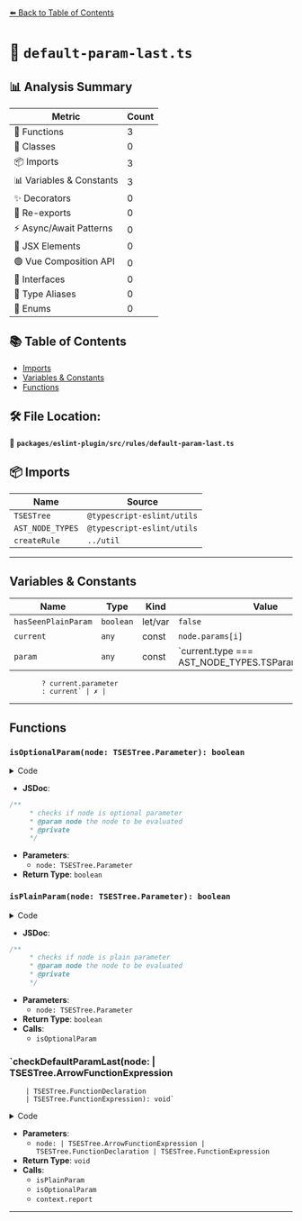 [⬅️ Back to Table of Contents](../../../../index.md)

# 📄 `default-param-last.ts`

## 📊 Analysis Summary

| Metric | Count |
|--------|-------|
| 🔧 Functions | 3 |
| 🧱 Classes | 0 |
| 📦 Imports | 3 |
| 📊 Variables & Constants | 3 |
| ✨ Decorators | 0 |
| 🔄 Re-exports | 0 |
| ⚡ Async/Await Patterns | 0 |
| 💠 JSX Elements | 0 |
| 🟢 Vue Composition API | 0 |
| 📐 Interfaces | 0 |
| 📑 Type Aliases | 0 |
| 🎯 Enums | 0 |

## 📚 Table of Contents

- [Imports](#imports)
- [Variables & Constants](#variables-constants)
- [Functions](#functions)

## 🛠️ File Location:
📂 **`packages/eslint-plugin/src/rules/default-param-last.ts`**

## 📦 Imports

| Name | Source |
|------|--------|
| `TSESTree` | `@typescript-eslint/utils` |
| `AST_NODE_TYPES` | `@typescript-eslint/utils` |
| `createRule` | `../util` |


---

## Variables & Constants

| Name | Type | Kind | Value | Exported |
|------|------|------|-------|----------|
| `hasSeenPlainParam` | `boolean` | let/var | `false` | ✗ |
| `current` | `any` | const | `node.params[i]` | ✗ |
| `param` | `any` | const | `current.type === AST_NODE_TYPES.TSParameterProperty
            ? current.parameter
            : current` | ✗ |


---

## Functions

### `isOptionalParam(node: TSESTree.Parameter): boolean`

<details><summary>Code</summary>

```ts
function isOptionalParam(node: TSESTree.Parameter): boolean {
      return (
        (node.type === AST_NODE_TYPES.ArrayPattern ||
          node.type === AST_NODE_TYPES.AssignmentPattern ||
          node.type === AST_NODE_TYPES.Identifier ||
          node.type === AST_NODE_TYPES.ObjectPattern ||
          node.type === AST_NODE_TYPES.RestElement) &&
        node.optional
      );
    }
```
</details>

- **JSDoc**:
```ts
/**
     * checks if node is optional parameter
     * @param node the node to be evaluated
     * @private
     */
```

- **Parameters**:
  - `node: TSESTree.Parameter`
- **Return Type**: `boolean`
### `isPlainParam(node: TSESTree.Parameter): boolean`

<details><summary>Code</summary>

```ts
function isPlainParam(node: TSESTree.Parameter): boolean {
      return !(
        node.type === AST_NODE_TYPES.AssignmentPattern ||
        node.type === AST_NODE_TYPES.RestElement ||
        isOptionalParam(node)
      );
    }
```
</details>

- **JSDoc**:
```ts
/**
     * checks if node is plain parameter
     * @param node the node to be evaluated
     * @private
     */
```

- **Parameters**:
  - `node: TSESTree.Parameter`
- **Return Type**: `boolean`
- **Calls**:
  - `isOptionalParam`
### `checkDefaultParamLast(node: | TSESTree.ArrowFunctionExpression
        | TSESTree.FunctionDeclaration
        | TSESTree.FunctionExpression): void`

<details><summary>Code</summary>

```ts
function checkDefaultParamLast(
      node:
        | TSESTree.ArrowFunctionExpression
        | TSESTree.FunctionDeclaration
        | TSESTree.FunctionExpression,
    ): void {
      let hasSeenPlainParam = false;
      for (let i = node.params.length - 1; i >= 0; i--) {
        const current = node.params[i];
        const param =
          current.type === AST_NODE_TYPES.TSParameterProperty
            ? current.parameter
            : current;

        if (isPlainParam(param)) {
          hasSeenPlainParam = true;
          continue;
        }

        if (
          hasSeenPlainParam &&
          (isOptionalParam(param) ||
            param.type === AST_NODE_TYPES.AssignmentPattern)
        ) {
          context.report({ node: current, messageId: 'shouldBeLast' });
        }
      }
    }
```
</details>

- **Parameters**:
  - `node: | TSESTree.ArrowFunctionExpression
        | TSESTree.FunctionDeclaration
        | TSESTree.FunctionExpression`
- **Return Type**: `void`
- **Calls**:
  - `isPlainParam`
  - `isOptionalParam`
  - `context.report`

---